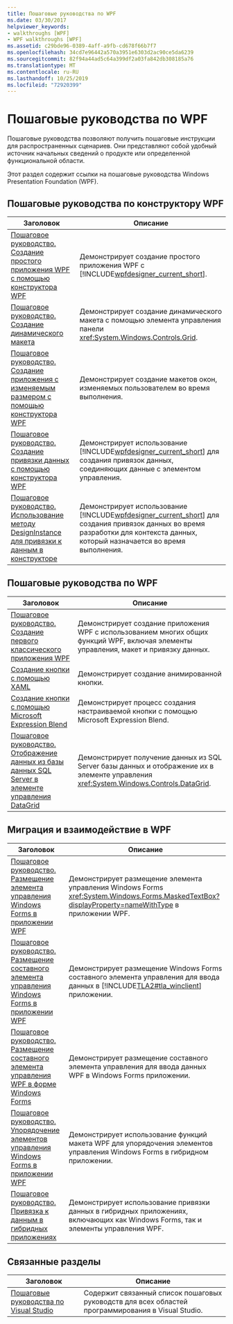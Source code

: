 ```yaml
---
title: Пошаговые руководства по WPF
ms.date: 03/30/2017
helpviewer_keywords:
- walkthroughs [WPF]
- WPF walkthroughs [WPF]
ms.assetid: c29bde96-0389-4aff-a9fb-cd678f66b7f7
ms.openlocfilehash: 34cd7e96442a570a3951e6303d2ac90ce5da6239
ms.sourcegitcommit: 82f94a44ad5c64a399df2a03fa842db308185a76
ms.translationtype: MT
ms.contentlocale: ru-RU
ms.lasthandoff: 10/25/2019
ms.locfileid: "72920399"
---
```

# <a name="wpf-walkthroughs"></a>Пошаговые руководства по WPF
Пошаговые руководства позволяют получить пошаговые инструкции для распространенных сценариев. Они представляют собой удобный источник начальных сведений о продукте или определенной функциональной области.

 Этот раздел содержит ссылки на пошаговые руководства Windows Presentation Foundation (WPF).

## <a name="wpf-designer-walkthroughs"></a>Пошаговые руководства по конструктору WPF

|Заголовок|Описание|
|-----------|-----------------|
|[Пошаговое руководство. Создание простого приложения WPF с помощью конструктора WPF](https://docs.microsoft.com/previous-versions/visualstudio/visual-studio-2010/bb546972(v=vs.100))|Демонстрирует создание простого приложения WPF с [!INCLUDE[wpfdesigner_current_short](../../../../includes/wpfdesigner-current-short-md.md)].|
|[Пошаговое руководство. Создание динамического макета](https://docs.microsoft.com/previous-versions/visualstudio/visual-studio-2010/bb514519(v=vs.100))|Демонстрирует создание динамического макета с помощью элемента управления панели <xref:System.Windows.Controls.Grid>.|
|[Пошаговое руководство. Создание приложения с изменяемым размером с помощью конструктора WPF](https://docs.microsoft.com/previous-versions/visualstudio/visual-studio-2010/bb546954(v=vs.100))|Демонстрирует создание макетов окон, изменяемых пользователем во время выполнения.|
|[Пошаговое руководство. Создание привязки данных с помощью конструктора WPF](https://docs.microsoft.com/previous-versions/visualstudio/visual-studio-2010/dd434207(v=vs.100))|Демонстрирует использование [!INCLUDE[wpfdesigner_current_short](../../../../includes/wpfdesigner-current-short-md.md)] для создания привязок данных, соединяющих данные с элементом управления.|
|[Пошаговое руководство. Использование методу DesignInstance для привязки к данным в конструкторе](https://docs.microsoft.com/previous-versions/visualstudio/visual-studio-2010/dd490796(v=vs.100))|Демонстрирует использование [!INCLUDE[wpfdesigner_current_short](../../../../includes/wpfdesigner-current-short-md.md)] для создания привязок данных во время разработки для контекста данных, который назначается во время выполнения.|

## <a name="wpf-walkthroughs"></a>Пошаговые руководства по WPF

|Заголовок|Описание|
|-----------|-----------------|
|[Пошаговое руководство. Создание первого классического приложения WPF](walkthrough-my-first-wpf-desktop-application.md)|Демонстрирует создание приложения WPF с использованием многих общих функций WPF, включая элементы управления, макет и привязку данных.|
|[Создание кнопки с помощью XAML](../controls/walkthrough-create-a-button-by-using-xaml.md)|Демонстрирует создание анимированной кнопки.|
|[Создание кнопки с помощью Microsoft Expression Blend](../controls/walkthrough-create-a-button-by-using-microsoft-expression-blend.md)|Демонстрирует процесс создания настраиваемой кнопки с помощью Microsoft Expression Blend.|
|[Пошаговое руководство. Отображение данных из базы данных SQL Server в элементе управления DataGrid](../controls/walkthrough-display-data-from-a-sql-server-database-in-a-datagrid-control.md)|Демонстрирует получение данных из SQL Server базы данных и отображение их в элементе управления <xref:System.Windows.Controls.DataGrid>.|

## <a name="migration-and-interoperability-in-wpf"></a>Миграция и взаимодействие в WPF

|Заголовок|Описание|
|-----------|-----------------|
|[Пошаговое руководство. Размещение элемента управления Windows Forms в приложении WPF](../advanced/walkthrough-hosting-a-windows-forms-control-in-wpf.md)|Демонстрирует размещение элемента управления Windows Forms <xref:System.Windows.Forms.MaskedTextBox?displayProperty=nameWithType> в приложении WPF.|
|[Пошаговое руководство. Размещение составного элемента управления Windows Forms в приложении WPF](../advanced/walkthrough-hosting-a-windows-forms-composite-control-in-wpf.md)|Демонстрирует размещение Windows Forms составного элемента управления для ввода данных в [!INCLUDE[TLA2#tla_winclient](../../../../includes/tla2sharptla-winclient-md.md)] приложении.|
|[Пошаговое руководство. Размещение составного элемента управления WPF в форме Windows Forms](../advanced/walkthrough-hosting-a-wpf-composite-control-in-windows-forms.md)|Демонстрирует размещение составного элемента управления для ввода данных WPF в Windows Forms приложении.|
|[Пошаговое руководство. Упорядочение элементов управления Windows Forms в приложении WPF](../advanced/walkthrough-arranging-windows-forms-controls-in-wpf.md)|Демонстрирует использование функций макета WPF для упорядочения элементов управления Windows Forms в гибридном приложении.|
|[Пошаговое руководство. Привязка к данным в гибридных приложениях](../advanced/walkthrough-binding-to-data-in-hybrid-applications.md)|Демонстрирует использование привязки данных в гибридных приложениях, включающих как Windows Forms, так и элементы управления WPF.|

## <a name="related-sections"></a>Связанные разделы

|Заголовок|Описание|
|-----------|-----------------|
|[Пошаговые руководства по Visual Studio](https://docs.microsoft.com/previous-versions/visualstudio/visual-studio-2010/szatc41e(v=vs.100))|Содержит связанный список пошаговых руководств для всех областей программирования в Visual Studio.|
